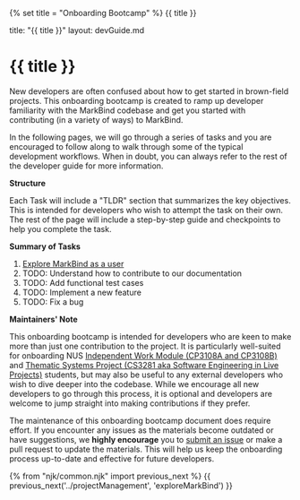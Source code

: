 {% set title = "Onboarding Bootcamp" %}
<span id="title" class="d-none">{{ title }}</span>

<frontmatter>
  title: "{{ title }}"
  layout: devGuide.md
</frontmatter>

# {{ title }}

<div class="lead">

New developers are often confused about how to get started in brown-field projects. This onboarding bootcamp is created to ramp up developer familiarity with the MarkBind codebase and get you started with contributing (in a variety of ways) to MarkBind.

</div>

In the following pages, we will go through a series of tasks and you are encouraged to follow along to walk through some of the typical development workflows. When in doubt, you can always refer to the rest of the developer guide for more information.

**Structure**

Each Task will include a "TLDR" section that summarizes the key objectives. This is intended for developers who wish to attempt the task on their own. The rest of the page will include a step-by-step guide and checkpoints
to help you complete the task.

**Summary of Tasks**

1. [Explore MarkBind as a user](exploreMarkBind.md)
1. TODO: Understand how to contribute to our documentation
1. TODO: Add functional test cases
1. TODO: Implement a new feature
1. TODO: Fix a bug

**Maintainers' Note**

This onboarding bootcamp is intended for developers who are keen to make more than just one contribution to the project. It is particularly well-suited for onboarding NUS [Independent Work Module (CP3108A and CP3108B)](https://nus-oss.github.io/pages/iwm.html) and [Thematic Systems Project (CS3281 aka Software Engineering in Live Projects)](https://nus-cs3281.github.io/website/admin/callForApplications.html) students, but may also be useful to any external developers who wish to dive deeper into the codebase. While we encourage all new developers to go through this process, it is optional and developers are welcome to jump straight into making contributions if they prefer.

The maintenance of this onboarding bootcamp document does require effort. If you encounter any issues as the materials become outdated or have suggestions, we **highly encourage** you to [submit an issue](https://github.com/MarkBind/markbind/issues/new/choose) or make a pull request to update the materials. This will help us keep the onboarding process up-to-date and effective for future developers.


{% from "njk/common.njk" import previous_next %}
{{ previous_next('../projectManagement', 'exploreMarkBind') }}
